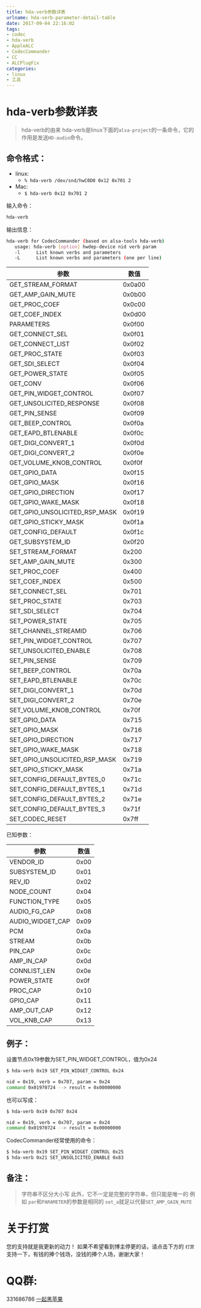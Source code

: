 ```yaml
---
title: hda-verb参数详表
urlname: hda-verb-parameter-detail-table
date: 2017-09-04 22:16:02
tags:
- codec
- hda-verb
- AppleALC
- CodecCommander
- CC
- ALCPlugFix
categories:
- linux
- 工具
---
```


# hda-verb参数详表
> hda-verb的由来
> hda-verb是linux下面的`alsa-project`的一条命令，它的作用是发送`HD-audio`命令。

## 命令格式：

* linux:
    * `% hda-verb /dev/snd/hwC0D0 0x12 0x701 2` 
* Mac:
    * `$ hda-verb 0x12 0x701 2`

输入命令：

```sh
hda-verb 
```
输出信息：

```sh
hda-verb for CodecCommander (based on alsa-tools hda-verb)
   usage: hda-verb [option] hwdep-device nid verb param
   -l      List known verbs and parameters
   -L      List known verbs and parameters (one per line)
```

|参数                            | 数值  |
|-------------------------------|-------|
|GET_STREAM_FORMAT              | 0x0a00|
|GET_AMP_GAIN_MUTE              | 0x0b00|
|GET_PROC_COEF                  | 0x0c00|
|GET_COEF_INDEX                 | 0x0d00|
|PARAMETERS                     | 0x0f00|
|GET_CONNECT_SEL                | 0x0f01|
|GET_CONNECT_LIST               | 0x0f02|
|GET_PROC_STATE                 | 0x0f03|
|GET_SDI_SELECT                 | 0x0f04|
|GET_POWER_STATE                | 0x0f05|
|GET_CONV                       | 0x0f06|
|GET_PIN_WIDGET_CONTROL         | 0x0f07|
|GET_UNSOLICITED_RESPONSE       | 0x0f08|
|GET_PIN_SENSE                  | 0x0f09|
|GET_BEEP_CONTROL               | 0x0f0a|
|GET_EAPD_BTLENABLE             | 0x0f0c|
|GET_DIGI_CONVERT_1             | 0x0f0d|
|GET_DIGI_CONVERT_2             | 0x0f0e|
|GET_VOLUME_KNOB_CONTROL        | 0x0f0f|
|GET_GPIO_DATA                  | 0x0f15|
|GET_GPIO_MASK                  | 0x0f16|
|GET_GPIO_DIRECTION             | 0x0f17|
|GET_GPIO_WAKE_MASK             | 0x0f18|
|GET_GPIO_UNSOLICITED_RSP_MASK  | 0x0f19|
|GET_GPIO_STICKY_MASK           | 0x0f1a|
|GET_CONFIG_DEFAULT             | 0x0f1c|
|GET_SUBSYSTEM_ID               | 0x0f20|
|SET_STREAM_FORMAT              | 0x200|
|SET_AMP_GAIN_MUTE              | 0x300|
|SET_PROC_COEF                  | 0x400|
|SET_COEF_INDEX                 | 0x500|
|SET_CONNECT_SEL                | 0x701|
|SET_PROC_STATE                 | 0x703|
|SET_SDI_SELECT                 | 0x704|
|SET_POWER_STATE                | 0x705|
|SET_CHANNEL_STREAMID           | 0x706|
|SET_PIN_WIDGET_CONTROL         | 0x707|
|SET_UNSOLICITED_ENABLE         | 0x708|
|SET_PIN_SENSE                  | 0x709|
|SET_BEEP_CONTROL               | 0x70a|
|SET_EAPD_BTLENABLE             | 0x70c|
|SET_DIGI_CONVERT_1             | 0x70d|
|SET_DIGI_CONVERT_2             | 0x70e|
|SET_VOLUME_KNOB_CONTROL        | 0x70f|
|SET_GPIO_DATA                  | 0x715|
|SET_GPIO_MASK                  | 0x716|
|SET_GPIO_DIRECTION             | 0x717|
|SET_GPIO_WAKE_MASK             | 0x718|
|SET_GPIO_UNSOLICITED_RSP_MASK  | 0x719|
|SET_GPIO_STICKY_MASK           | 0x71a|
|SET_CONFIG_DEFAULT_BYTES_0     | 0x71c|
|SET_CONFIG_DEFAULT_BYTES_1     | 0x71d|
|SET_CONFIG_DEFAULT_BYTES_2     | 0x71e|
|SET_CONFIG_DEFAULT_BYTES_3     | 0x71f|
|SET_CODEC_RESET                | 0x7ff|

已知参数：

|参数                            | 数值  |
|-------------------------------|-------|
|VENDOR_ID                  | 0x00|
|SUBSYSTEM_ID               | 0x01|
|REV_ID                     | 0x02|
|NODE_COUNT                 | 0x04|
|FUNCTION_TYPE              | 0x05|
|AUDIO_FG_CAP               | 0x08|
|AUDIO_WIDGET_CAP           | 0x09|
|PCM                        | 0x0a|
|STREAM                     | 0x0b|
|PIN_CAP                    | 0x0c|
|AMP_IN_CAP                 | 0x0d|
|CONNLIST_LEN               | 0x0e|
|POWER_STATE                | 0x0f|
|PROC_CAP                   | 0x10|
|GPIO_CAP                   | 0x11|
|AMP_OUT_CAP                | 0x12|
|VOL_KNB_CAP                | 0x13|


## 例子：
设置节点0x19参数为SET_PIN_WIDGET_CONTROL，值为0x24

```sh
$ hda-verb 0x19 SET_PIN_WIDGET_CONTROL 0x24

nid = 0x19, verb = 0x707, param = 0x24
command 0x01970724 --> result = 0x00000000
```
也可以写成：

```sh
$ hda-verb 0x19 0x707 0x24

nid = 0x19, verb = 0x707, param = 0x24
command 0x01970724 --> result = 0x00000000
```

CodecCommander经常使用的命令：

```sh
$ hda-verb 0x19 SET_PIN_WIDGET_CONTROL 0x25
$ hda-verb 0x21 SET_UNSOLICITED_ENABLE 0x83
```

## 备注：
> 字符串不区分大小写
> 此外，它不一定是完整的字符串，但只能是唯一的
> 例如 `par`和`PARAMETER`的参数是相同的
> `set_a`就足以代替`SET_AMP_GAIN_MUTE`

# 关于打赏
您的支持就是我更新的动力！
如果不希望看到博主停更的话，请点击下方的 `打赏` 支持一下，有钱的捧个钱场，没钱的捧个人场，谢谢大家！

# QQ群:
331686786 [一起黑苹果](http://shang.qq.com/wpa/qunwpa?idkey=db511a29e856f37cbb871108ffa77a6e79dde47e491b8f2c8d8fe4d3c310de91)


